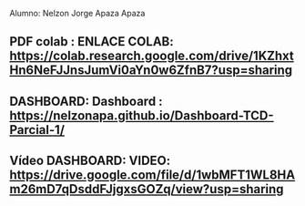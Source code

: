 Alumno: Nelzon Jorge Apaza Apaza
## PDF colab : ENLACE COLAB: https://colab.research.google.com/drive/1KZhxtHn6NeFJJnsJumVi0aYn0w6ZfnB7?usp=sharing
## DASHBOARD: Dashboard : https://nelzonapa.github.io/Dashboard-TCD-Parcial-1/
## Vídeo DASHBOARD: VIDEO: https://drive.google.com/file/d/1wbMFT1WL8HAm26mD7qDsddFJjgxsGOZq/view?usp=sharing
